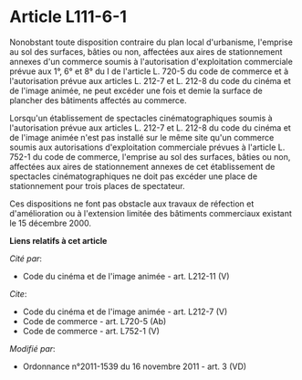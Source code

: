 # Article L111-6-1

Nonobstant toute disposition contraire du plan local d'urbanisme, l'emprise au sol des surfaces, bâties ou non, affectées aux
aires de stationnement annexes d'un commerce soumis à l'autorisation d'exploitation commerciale prévue aux 1°, 6° et 8° du I
de l'article L. 720-5 du code de commerce et à l'autorisation prévue aux articles L. 212-7 et L. 212-8 du code du cinéma et
de l'image animée, ne peut excéder une fois et demie la surface de plancher des bâtiments affectés au commerce. 

Lorsqu'un établissement de spectacles cinématographiques soumis à l'autorisation prévue aux articles L. 212-7 et L. 212-8 du
code du cinéma et de l'image animée n'est pas installé sur le même site qu'un commerce soumis aux autorisations
d'exploitation commerciale prévues à l'article L. 752-1 du code de commerce, l'emprise au sol des surfaces, bâties ou non,
affectées aux aires de stationnement annexes de cet établissement de spectacles cinématographiques ne doit pas excéder une
place de stationnement pour trois places de spectateur. 

Ces dispositions ne font pas obstacle aux travaux de réfection et d'amélioration ou à l'extension limitée des bâtiments
commerciaux existant le 15 décembre 2000.

**Liens relatifs à cet article**

_Cité par_:

  - Code du cinéma et de l'image animée - art. L212-11 (V)

_Cite_:

  - Code du cinéma et de l'image animée - art. L212-7 (V)
  - Code de commerce - art. L720-5 (Ab)
  - Code de commerce - art. L752-1 (V)

_Modifié par_:

  - Ordonnance n°2011-1539 du 16 novembre 2011 - art. 3 (VD)
